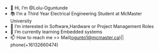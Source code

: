 - 👋 Hi, I’m @Lolu-Oguntunde
- 📚 I’m a Third Year Electrical Engineering Student at McMaster University
- 👀 I’m interested in Software,Hardware or Project Management Roles
- 🌱 I’m currently learning Embedded systems
- 📫 How to reach me >> Mail(ogunto1@mcmaster.ca)|| phone(+16132660474)

<!---
Lolu-Oguntunde/Lolu-Oguntunde is a ✨ special ✨ repository because its `README.md` (this file) appears on your GitHub profile.
You can click the Preview link to take a look at your changes.
--->
